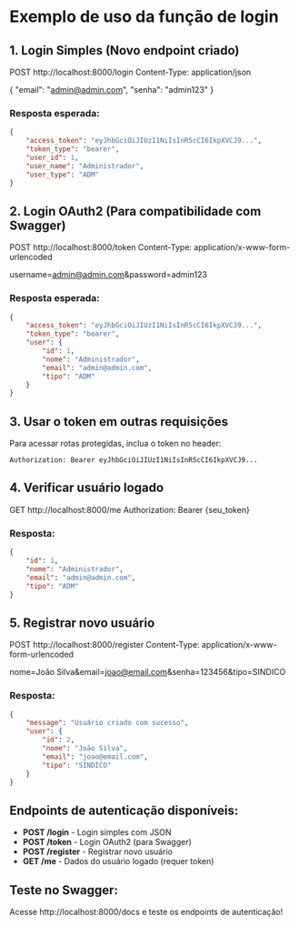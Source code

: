 # Exemplo de uso da função de login

## 1. Login Simples (Novo endpoint criado)

POST http://localhost:8000/login
Content-Type: application/json

{
    "email": "admin@admin.com",
    "senha": "admin123"
}

### Resposta esperada:
```json
{
    "access_token": "eyJhbGciOiJIUzI1NiIsInR5cCI6IkpXVCJ9...",
    "token_type": "bearer",
    "user_id": 1,
    "user_name": "Administrador",
    "user_type": "ADM"
}
```

## 2. Login OAuth2 (Para compatibilidade com Swagger)

POST http://localhost:8000/token
Content-Type: application/x-www-form-urlencoded

username=admin@admin.com&password=admin123

### Resposta esperada:
```json
{
    "access_token": "eyJhbGciOiJIUzI1NiIsInR5cCI6IkpXVCJ9...",
    "token_type": "bearer",
    "user": {
        "id": 1,
        "nome": "Administrador",
        "email": "admin@admin.com",
        "tipo": "ADM"
    }
}
```

## 3. Usar o token em outras requisições

Para acessar rotas protegidas, inclua o token no header:

```
Authorization: Bearer eyJhbGciOiJIUzI1NiIsInR5cCI6IkpXVCJ9...
```

## 4. Verificar usuário logado

GET http://localhost:8000/me
Authorization: Bearer {seu_token}

### Resposta:
```json
{
    "id": 1,
    "nome": "Administrador",
    "email": "admin@admin.com",
    "tipo": "ADM"
}
```

## 5. Registrar novo usuário

POST http://localhost:8000/register
Content-Type: application/x-www-form-urlencoded

nome=João Silva&email=joao@email.com&senha=123456&tipo=SINDICO

### Resposta:
```json
{
    "message": "Usuário criado com sucesso",
    "user": {
        "id": 2,
        "nome": "João Silva",
        "email": "joao@email.com",
        "tipo": "SINDICO"
    }
}
```

## Endpoints de autenticação disponíveis:

- **POST /login** - Login simples com JSON
- **POST /token** - Login OAuth2 (para Swagger)
- **POST /register** - Registrar novo usuário
- **GET /me** - Dados do usuário logado (requer token)

## Teste no Swagger:
Acesse http://localhost:8000/docs e teste os endpoints de autenticação!
